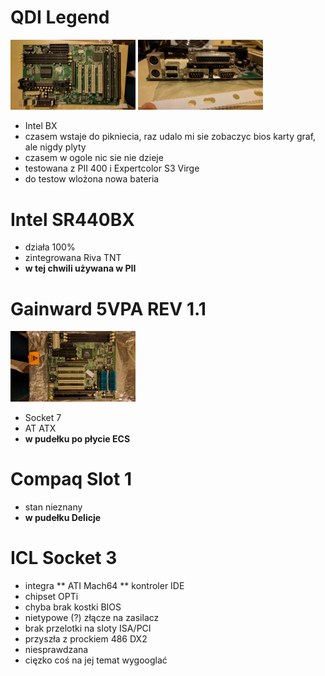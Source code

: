 # QDI Legend
<img src="/boards/qdi-legend-1.jpg" width="200"> <img src="/boards/qdi-legend-2.jpg" width="200">
* Intel BX
* czasem wstaje do pikniecia, raz udalo mi sie zobaczyc bios karty graf, ale nigdy plyty
* czasem w ogole nic sie nie dzieje
* testowana z PII 400 i Expertcolor S3 Virge
* do testow wlożona nowa bateria

# Intel SR440BX
* działa 100%
* zintegrowana Riva TNT
* **w tej chwili używana w PII**

# Gainward 5VPA REV 1.1
<img src="/boards/gainward-5vpa-1.jpg" width="200">

* Socket 7
* AT ATX
* **w pudełku po płycie ECS**

# Compaq Slot 1
* stan nieznany
* **w pudełku Delicje**

# ICL Socket 3
* integra
** ATI Mach64
** kontroler IDE
* chipset OPTi
* chyba brak kostki BIOS
* nietypowe (?) złącze na zasilacz
* brak przelotki na sloty ISA/PCI
* przyszła z prockiem 486 DX2
* niesprawdzana
* cięzko coś na jej temat wygooglać
